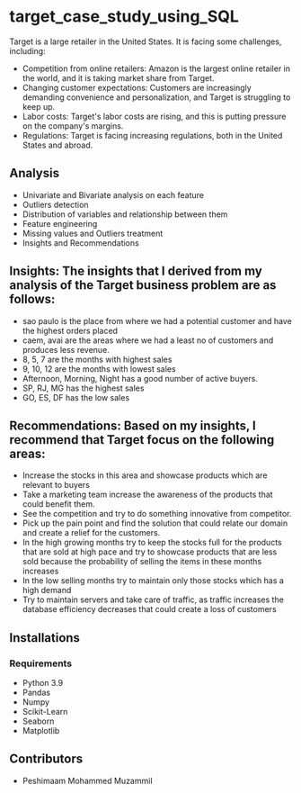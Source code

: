 # target_case_study_using_SQL

Target is a large retailer in the United States. It is facing some challenges, including:

- Competition from online retailers: Amazon is the largest online retailer in the world, and it is taking market share from Target.
- Changing customer expectations: Customers are increasingly demanding convenience and personalization, and Target is struggling to keep up.
- Labor costs: Target's labor costs are rising, and this is putting pressure on the company's margins.
- Regulations: Target is facing increasing regulations, both in the United States and abroad.


## Analysis
- Univariate and Bivariate analysis on each feature
- Outliers detection
- Distribution of variables and relationship between them
- Feature engineering
- Missing values and Outliers treatment
- Insights and Recommendations

## Insights: The insights that I derived from my analysis of the Target business problem are as follows:
- sao paulo is the place from where we had a potential customer and have the highest orders placed
- caem, avai are the areas where we had a least no of customers and produces less revenue.
- 8, 5, 7 are the months with highest sales
- 9, 10, 12 are the months with lowest sales
- Afternoon, Morning, Night has a good number of active buyers.
- SP, RJ, MG has the highest sales
- GO, ES, DF has the low sales

## Recommendations: Based on my insights, I recommend that Target focus on the following areas:

- Increase the stocks in this area and showcase products which are relevant to buyers 
- Take a marketing team increase the awareness of the products that could benefit them.
- See the competition and try to do something innovative from competitor.
- Pick up the pain point and find the solution that could relate our domain and create a relief for the customers.
- In the high growing months try to keep the stocks full for the products that are sold at high pace and try to showcase products that are less sold because the probability of selling the items in these months increases
- In the low selling months try to maintain only those stocks which has a high demand
- Try to maintain servers and take care of traffic, as traffic increases the database efficiency decreases that could create a loss of customers

## Installations
### Requirements
- Python 3.9
- Pandas
- Numpy
- Scikit-Learn
- Seaborn
- Matplotlib

## Contributors
- Peshimaam Mohammed Muzammil
